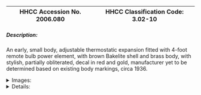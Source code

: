 | **HHCC Accession No. 2006.080** |**HHCC Classification Code:  3.02-10**|
| ----------- | ----------- |
##### Description:
An early, small body, adjustable thermostatic expansion fitted with 4-foot remote bulb power element, with brown Bakelite shell and brass body, with stylish, partially obliterated, decal in red and gold, manufacturer yet to be determined based on existing body markings, circa 1936.


<details>
	<summary>Images:</summary>
<div class="gallery gallery-wrapper--full" contenteditable="false" data-is-empty="false" data-translation="Add images" data-columns="6">
<figure class="gallery__item"><a href="#DOMAIN_NAME#gallery/3.02-10.jpg" data-size="1903x1373"><img src="#DOMAIN_NAME#gallery/3.02-10-thumbnail.jpg" alt=""></a></figure>
</div>
</details>


<details>
	<summary>Details:</summary>

##### Group:
3.02 Refrigerant Flow Controls - Commercial

##### Make:
Unknown

##### Manufacturer:


##### Model:
A37

##### Serial No.:


##### Size:
4x 2 x 7 in. h

##### Weight:
3 lbs

##### Circa:
1936

##### Rating:
Exhibit, education, and research quality, illustrating the engineering design, construction, operating principles of thermostatic expansion valve technology of the mid 1930's

##### Patent Date/Number:


##### Provenance:
From York County (York Region) Ontario, once a rich agricultural hinterlands, attracting early settlement in the last years of the 18th century. Located on the north slopes of the Oak Ridges Moraine, within 20 miles of Toronto, the County would also attract early ex-urban development, to be come a wealthy market place for the emerging household and consumer technologies of the early and mid 20th century. 

This artifact was discovered in the 1950's in the used stock of T. H. Oliver, Refrigeration and Electric Sales and Service, Aurora, Ontario, an early worker in the field of agricultural, industrial and consumer technology.

##### Type and Design:


##### Construction:


##### Material:


##### Special Features:


##### Accessories:


##### Capacities:


##### Performance Characteristics:


##### Operation:


##### Control and Regulation:


##### Targeted Market Segment:


##### Consumer Acceptance:


##### Merchandising:


##### Market Price:


##### Technological Significance:
The valve would stand as a wonderful icon of the early years in TX valve development, as the industry searched for an alternative to the costly and often troublesome, liquid refrigerant, float valve technology of the mid 1920, and 30's. 
This artifact of history tells the many stories of early adoption of this particular refrigerant flow control technology. After a brief flurry of excitement over the use of costly and delicate float operated devices, as a more efficient means of flow control, industry engineers would return to the automatic expansion valve in the early 30's. But for many medium and larger applications the automatic expansion valve would give way to the more elegant and efficient thermostatic valve for use in a new generation of 'dry evaporator' applications.

##### Industrial Significance:
This valve was more than likely the work of another relative new comer in the refrigeration field in the mid 1930's. Similar in configuration to the Fedder's valves of the period, it genealogy remains to be determined from partially obliterated body markings.

##### Socio-economic Significance:
The socio-cultural significance of the impact of the unobtrusive, thermostatic  expansion valve on life in Canada, throughout the latter part of the 20th century, would be hard to over-estimate. 
It would become the quintessential, automated refrigerant flow regulating device for most medium and larger commercial refrigeration applications, found in confectioneries, food stores and ware houses. It would help to make possible the wide array of foods and confectionery products Canadians would come to enjoy, as part of the late 20th century Canadian life experience.

##### Socio-cultural Significance:


##### Donor:
G. Leslie Oliver, The T. H. Oliver HVACR Collection

##### HHCC Storage Location:


##### Tracking:


##### Bibliographic References:


##### Notes:


##### Related Reports:

</details>
